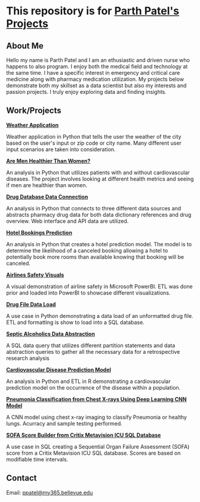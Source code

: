 # This repository is for [**Parth Patel's** Projects](https://github.com/ppatel12345/ParthPatelPortfolio/tree/main)

## About Me

Hello my name is Parth Patel and I am an ethusiastic and driven nurse who happens to also program. I enjoy both the medical field and technology at the same time. I have  a specific interest in emergency and critical care medicine along with pharmacy medication utilization. My projects below demonstrate both my skillset as a data scientist but also my interests and passion projects. I truly enjoy exploring data and finding insights. 

## Work/Projects

**[Weather Application](https://github.com/ppatel12345/ParthPatelPortfolio/tree/main/WeatherApplication)** 

Weather application in Python that tells the user the weather of the city based on the user's input or zip code or city name. Many different user input scenarios are taken into consideration.
    
**[Are Men Healthier Than Women?](https://github.com/ppatel12345/ParthPatelPortfolio/tree/main/AreMenHealthierThanWomen)**

An analysis in Python that utilizes patients with and without cardiovascular diseases. The project involves looking at different health metrics and seeing if men are healthier than women.

**[Drug Database Data Connection](https://github.com/ppatel12345/ParthPatelPortfolio/tree/main/DrugDatabaseDataConnection)**

An analysis in Python that connects to three different data sources and abstracts pharmacy drug data for both data dictionary references and drug overview. Web interface and API data are utilized. 
    
**[Hotel Bookings Prediction](https://github.com/ppatel12345/ParthPatelPortfolio/tree/main/HotelBookingsPrediction)**

An analysis in Python that creates a hotel prediction model. The model is to determine the likelihood of a canceled booking allowing a hotel to potentially book more rooms than available knowing that booking will be canceled. 
    
**[Airlines Safety Visuals](https://github.com/ppatel12345/ParthPatelPortfolio/tree/main/AirlinesSafetyVisuals)**

A visual demonstration of airline safety in Microsoft PowerBI. ETL was done prior and loaded into PowerBI to showcase different visualizations.

**[Drug File Data Load](https://github.com/ppatel12345/ParthPatelPortfolio/tree/main/DrugFileDataLoad)**

A use case in Python demonstrating a data load of an unformatted drug file. ETL and formatting is show to load into a SQL database. 

**[Septic Alcoholics Data Abstraction](https://github.com/ppatel12345/ParthPatelPortfolio/tree/main/SepticAlcoholicsDataAbstraction)**

A SQL data query that utilizes different partition statements and data abstraction queries to gather all the necessary data for a retrospective research analysis 

**[Cardiovascular Disease Prediction Model](https://github.com/ppatel12345/ParthPatelPortfolio/tree/main/CVDsPredictionModel)**

An analysis in Python and ETL in R demonstrating a cardiovascular prediction model on the occurrence of the disease within a population. 

**[Pneumonia Classification from Chest X-rays Using Deep Learning CNN Model](https://github.com/ppatel12345/ParthPatelPortfolio/tree/main/PneumoniaCNNModel)**

A CNN model using chest x-ray imaging to classify Pneumonia or healthy lungs. Acurracy and sample testing performed. 

**[SOFA Score Builder from Critix Metavision ICU SQL Database](https://github.com/ppatel12345/ParthPatelPortfolio/tree/main/SOFAScoreBuilder)**

A use case in SQL creating a Sequential Organ Failure Assessment (SOFA) score from a Critix Metavision ICU SQL database. Scores are based on modifiable time intervals.

## Contact

Email: ppatel@my365.bellevue.edu
